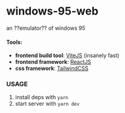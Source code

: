 # windows-95-web

an ??emulator?? of windows 95

#### Tools:

- **frontend build tool**: [ViteJS](https://github.com/vitejs/vite) (insanely fast)
- **frontend framework**: [ReactJS](https://reactjs.org/)
- **css framework**: [TailwindCSS](https://tailwindcss.com/)

### USAGE

1. install deps with `yarn`
2. start server with `yarn dev`
